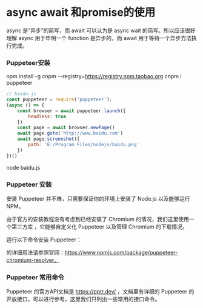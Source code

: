 
# async await 和promise的使用
async 是“异步”的简写，而 await 可以认为是 async wait 的简写。所以应该很好理解 async
用于申明一个 function 是异步的，而 await 用于等待一个异步方法执行完成。



### Puppeteer安装
npm install -g cnpm --registry=https://registry.npm.taobao.org
cnpm i puppeteer

```javascript
// baidu.js
const puppeteer = require('puppeteer');
(async () => {
    const browser = await puppeteer.launch({
        headless: true
    })
    const page = await browser.newPage()
    await page.goto('http://www.baidu.com')
    await page.screenshot({
        path: 'E:/Program Files/nodejs/baidu.png'
    })
})()
```
node baidu.js


### Puppeteer 安装
安装 Puppeteer 并不难，只需要保证你的环境上安装了 Node.js 以及能够运行 NPM。

由于官方的安装教程没有考虑到已经安装了 Chromium 的情况，我们这里使用一个第三方库 ，它能够自定义化 Puppeteer 以及管理 Chromium 的下载情况。

运行以下命令安装 Puppeteer：

的详细用法请参照官网：https://www.npmjs.com/package/puppeteer-chromium-resolver。
### Puppeteer 常用命令
Puppeteer 的官方API文档是 https://pptr.dev/ ，文档里有详细的 Puppeteer 的开放接口，可以进行参考，这里我们只列出一些常用的接口命令。



 








